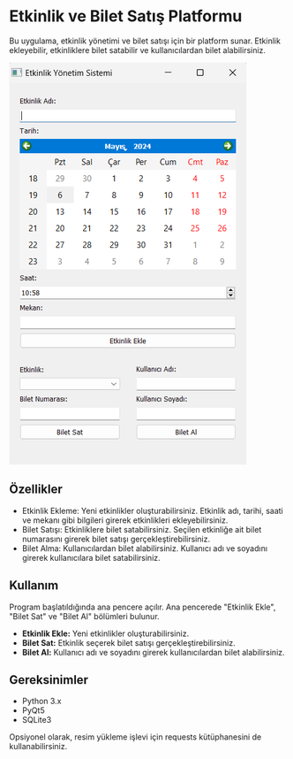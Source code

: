 <h1>Etkinlik ve Bilet Satış Platformu</h1>
<p>Bu uygulama, etkinlik yönetimi ve bilet satışı için bir platform sunar. Etkinlik ekleyebilir, etkinliklere bilet satabilir ve kullanıcılardan bilet alabilirsiniz.</p>
<img src="Ekran görüntüsü 2024-05-06 105909.png"/>
<h2>Özellikler</h2>
<ul>
  <li>Etkinlik Ekleme: Yeni etkinlikler oluşturabilirsiniz. Etkinlik adı, tarihi, saati ve mekanı gibi bilgileri girerek etkinlikleri ekleyebilirsiniz.</li>
  <li>Bilet Satışı: Etkinliklere bilet satabilirsiniz. Seçilen etkinliğe ait bilet numarasını girerek bilet satışı gerçekleştirebilirsiniz.</li>
  <li>Bilet Alma: Kullanıcılardan bilet alabilirsiniz. Kullanıcı adı ve soyadını girerek kullanıcılara bilet satabilirsiniz.</li>
</ul>
<h2>Kullanım</h2>
<p>Program başlatıldığında ana pencere açılır. Ana pencerede "Etkinlik Ekle", "Bilet Sat" ve "Bilet Al" bölümleri bulunur.</p>
<ul>
  <li><strong>Etkinlik Ekle:</strong> Yeni etkinlikler oluşturabilirsiniz.</li>
  <li><strong>Bilet Sat:</strong> Etkinlik seçerek bilet satışı gerçekleştirebilirsiniz.</li>
  <li><strong>Bilet Al:</strong> Kullanıcı adı ve soyadını girerek kullanıcılardan bilet alabilirsiniz.</li>
</ul>
<h2>Gereksinimler</h2>
<ul>
  <li>Python 3.x</li>
  <li>PyQt5</li>
  <li>SQLite3</li>
</ul>
<p>Opsiyonel olarak, resim yükleme işlevi için requests kütüphanesini de kullanabilirsiniz.</p>
